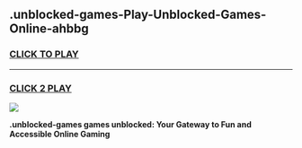 
## .unblocked-games-Play-Unblocked-Games-Online-ahbbg
<h3>
<a href="https://premium76.site?title=.unblocked-games&ref=25A">CLICK TO PLAY</a></h3>
<hr>

<h3>
<a href="https://premium76.site?title=.unblocked-games&ref=25A">CLICK 2 PLAY</a>
  
</h3>

<a href="https://premium76.site?title=.unblocked-games&ref=25A"><img src="https://clearcache.store/games.png"></a>


**.unblocked-games games unblocked: Your Gateway to Fun and Accessible Online Gaming**
